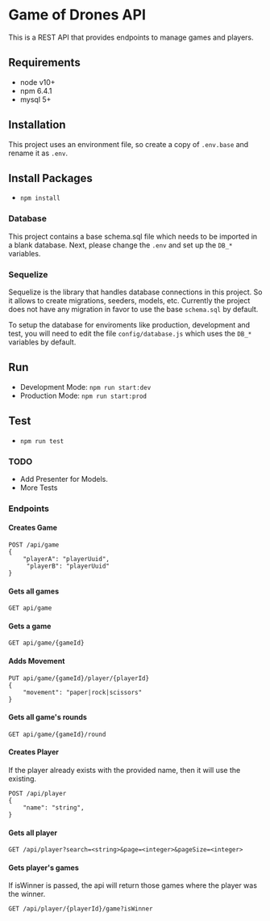 # Game of Drones API
This is a REST API that provides endpoints to manage games and players.

## Requirements
- node v10+
- npm 6.4.1
- mysql 5+

## Installation
This project uses an environment file, so create a copy of `.env.base` and rename it as `.env`.

## Install Packages
- `npm install`

### Database
This project contains a base schema.sql file which needs to be imported in a blank database. Next, please change the `.env` and set up the `DB_*` variables.

### Sequelize
Sequelize is the library that handles database connections in this project. So it allows to create migrations, seeders, models, etc. Currently the project does not have any migration in favor to use the base `schema.sql` by default.

To setup the database for enviroments like production, development and test, you will need to edit the file `config/database.js` which uses the `DB_*` variables by default.

## Run
- Development Mode: `npm run start:dev`
- Production Mode: `npm run start:prod`

## Test
- `npm run test`

### TODO
- Add Presenter for Models.
- More Tests

### Endpoints

#### Creates Game
```
POST /api/game
{
    "playerA": "playerUuid",
     "playerB": "playerUuid"
}
```

#### Gets all games
```
GET api/game
```

#### Gets a game
```
GET api/game/{gameId}
```

#### Adds Movement
```
PUT api/game/{gameId}/player/{playerId}
{
    "movement": "paper|rock|scissors"
}
```

#### Gets all game's rounds
```
GET api/game/{gameId}/round
```

#### Creates Player
If the player already exists with the provided name, then it will use the existing.
```
POST /api/player
{
    "name": "string",
}
```

#### Gets all player
```
GET /api/player?search=<string>&page=<integer>&pageSize=<integer>
```

#### Gets player's games
If isWinner is passed, the api will return those games where the player was the winner.
```
GET /api/player/{playerId}/game?isWinner
```

